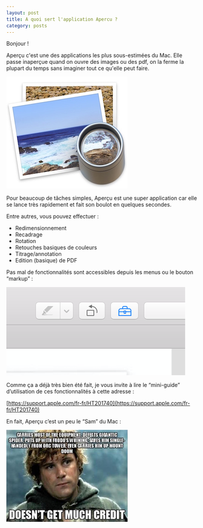 ```yaml
---
layout: post
title: A quoi sert l'application Apercu ?
category: posts
---
```


Bonjour !

Aperçu c'est une des applications les plus sous-estimées du Mac. 
Elle passe inaperçue quand on ouvre des images ou des pdf, on la ferme la plupart du temps sans imaginer tout ce qu'elle peut faire. 

![Preview-app](/images/Preview-app-icon.jpg)

Pour beaucoup de tâches simples, Aperçu est une super application car elle se lance très rapidement et fait son boulot en quelques secondes. 

Entre autres, vous pouvez effectuer :

- Redimensionnement 
- Recadrage
- Rotation
- Retouches basiques de couleurs
- Titrage/annotation
- Edition (basique) de PDF

Pas mal de fonctionnalités sont accessibles depuis les menus ou le bouton “markup” :

![markup](/images/markup.png)

Comme ça a déjà très bien été fait, je vous invite à lire le “mini-guide” d’utilisation de ces fonctionnalités à cette adresse :

[https://support.apple.com/fr-fr/HT201740](https://support.apple.com/fr-fr/HT201740)


En fait, Aperçu c’est un peu le “Sam” du Mac :

![markup](/images/Sam.jpg)
